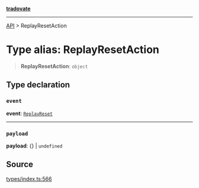 [**tradovate**](../README.md)

***

[API](../API.md) > ReplayResetAction

# Type alias: ReplayResetAction

> **ReplayResetAction**: `object`

## Type declaration

### `event`

**event**: [`ReplayReset`](../enumerations/enumeration.StrategyEvent.md#replayreset)

***

### `payload`

**payload**: \{} \| `undefined`

## Source

[types/index.ts:566](https://github.com/cgilly2fast/tradovate-typescript/blob/b1caea5/src/types/index.ts#L566)
